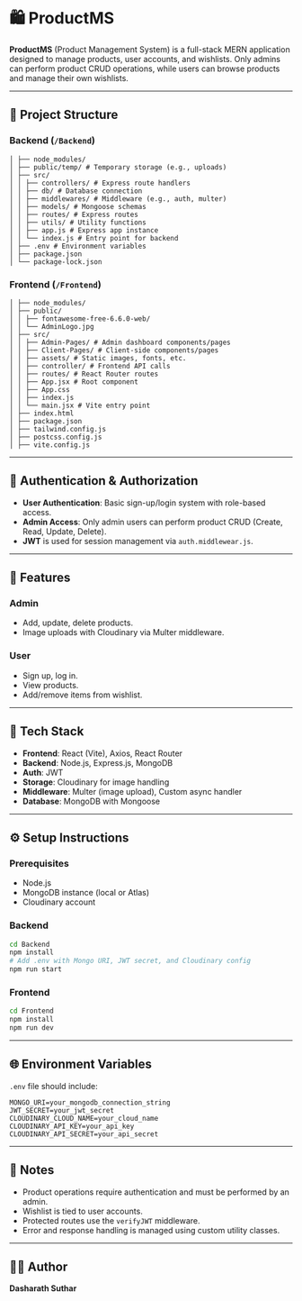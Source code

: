
# 🛍️ ProductMS

**ProductMS** (Product Management System) is a full-stack MERN application designed to manage products, user accounts, and wishlists. Only admins can perform product CRUD operations, while users can browse products and manage their own wishlists.

---

## 📁 Project Structure

### Backend (`/Backend`)

```
│ ├── node_modules/
│ ├── public/temp/ # Temporary storage (e.g., uploads)
│ ├── src/
│ │ ├── controllers/ # Express route handlers
│ │ ├── db/ # Database connection
│ │ ├── middlewares/ # Middleware (e.g., auth, multer)
│ │ ├── models/ # Mongoose schemas
│ │ ├── routes/ # Express routes
│ │ ├── utils/ # Utility functions
│ │ ├── app.js # Express app instance
│ │ └── index.js # Entry point for backend
│ ├── .env # Environment variables
│ ├── package.json
│ └── package-lock.json
```

### Frontend (`/Frontend`)

```
│ ├── node_modules/
│ ├── public/
│ │ ├── fontawesome-free-6.6.0-web/
│ │ └── AdminLogo.jpg
│ ├── src/
│ │ ├── Admin-Pages/ # Admin dashboard components/pages
│ │ ├── Client-Pages/ # Client-side components/pages
│ │ ├── assets/ # Static images, fonts, etc.
│ │ ├── controller/ # Frontend API calls
│ │ ├── routes/ # React Router routes
│ │ ├── App.jsx # Root component
│ │ ├── App.css
│ │ ├── index.js
│ │ └── main.jsx # Vite entry point
│ ├── index.html
│ ├── package.json
│ ├── tailwind.config.js
│ ├── postcss.config.js
│ ├── vite.config.js
```

---

## 🔐 Authentication & Authorization

- **User Authentication**: Basic sign-up/login system with role-based access.
- **Admin Access**: Only admin users can perform product CRUD (Create, Read, Update, Delete).
- **JWT** is used for session management via `auth.middlewear.js`.

---

## 🚀 Features

### Admin
- Add, update, delete products.
- Image uploads with Cloudinary via Multer middleware.

### User
- Sign up, log in.
- View products.
- Add/remove items from wishlist.

---

## 🧰 Tech Stack

- **Frontend**: React (Vite), Axios, React Router
- **Backend**: Node.js, Express.js, MongoDB
- **Auth**: JWT
- **Storage**: Cloudinary for image handling
- **Middleware**: Multer (image upload), Custom async handler
- **Database**: MongoDB with Mongoose

---

## ⚙️ Setup Instructions

### Prerequisites
- Node.js
- MongoDB instance (local or Atlas)
- Cloudinary account

### Backend

```bash
cd Backend
npm install
# Add .env with Mongo URI, JWT secret, and Cloudinary config
npm run start
```

### Frontend

```bash
cd Frontend
npm install
npm run dev
```

---

## 🌐 Environment Variables

`.env` file should include:

```env
MONGO_URI=your_mongodb_connection_string
JWT_SECRET=your_jwt_secret
CLOUDINARY_CLOUD_NAME=your_cloud_name
CLOUDINARY_API_KEY=your_api_key
CLOUDINARY_API_SECRET=your_api_secret
```

---

## 📌 Notes

- Product operations require authentication and must be performed by an admin.
- Wishlist is tied to user accounts.
- Protected routes use the `verifyJWT` middleware.
- Error and response handling is managed using custom utility classes.

---

## 👨‍💻 Author

**Dasharath Suthar**  

